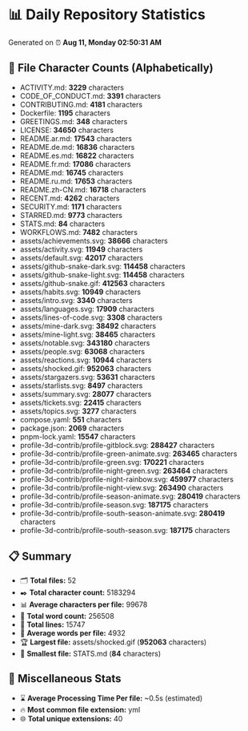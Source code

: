 # 📊 Daily Repository Statistics
Generated on ⏰ **Aug 11, Monday 02:50:31 AM**

## 📂 File Character Counts (Alphabetically)
- ACTIVITY.md: **3229** characters
- CODE_OF_CONDUCT.md: **3391** characters
- CONTRIBUTING.md: **4181** characters
- Dockerfile: **1195** characters
- GREETINGS.md: **348** characters
- LICENSE: **34650** characters
- README.ar.md: **17543** characters
- README.de.md: **16836** characters
- README.es.md: **16822** characters
- README.fr.md: **17086** characters
- README.md: **16745** characters
- README.ru.md: **17653** characters
- README.zh-CN.md: **16718** characters
- RECENT.md: **4262** characters
- SECURITY.md: **1171** characters
- STARRED.md: **9773** characters
- STATS.md: **84** characters
- WORKFLOWS.md: **7482** characters
- assets/achievements.svg: **38666** characters
- assets/activity.svg: **11949** characters
- assets/default.svg: **42017** characters
- assets/github-snake-dark.svg: **114458** characters
- assets/github-snake-light.svg: **114458** characters
- assets/github-snake.gif: **412563** characters
- assets/habits.svg: **10949** characters
- assets/intro.svg: **3340** characters
- assets/languages.svg: **17909** characters
- assets/lines-of-code.svg: **3308** characters
- assets/mine-dark.svg: **38492** characters
- assets/mine-light.svg: **38465** characters
- assets/notable.svg: **343180** characters
- assets/people.svg: **63068** characters
- assets/reactions.svg: **10944** characters
- assets/shocked.gif: **952063** characters
- assets/stargazers.svg: **53631** characters
- assets/starlists.svg: **8497** characters
- assets/summary.svg: **28077** characters
- assets/tickets.svg: **22415** characters
- assets/topics.svg: **3277** characters
- compose.yaml: **551** characters
- package.json: **2069** characters
- pnpm-lock.yaml: **15547** characters
- profile-3d-contrib/profile-gitblock.svg: **288427** characters
- profile-3d-contrib/profile-green-animate.svg: **263465** characters
- profile-3d-contrib/profile-green.svg: **170221** characters
- profile-3d-contrib/profile-night-green.svg: **263464** characters
- profile-3d-contrib/profile-night-rainbow.svg: **459977** characters
- profile-3d-contrib/profile-night-view.svg: **263490** characters
- profile-3d-contrib/profile-season-animate.svg: **280419** characters
- profile-3d-contrib/profile-season.svg: **187175** characters
- profile-3d-contrib/profile-south-season-animate.svg: **280419** characters
- profile-3d-contrib/profile-south-season.svg: **187175** characters

## 📋 Summary
- 🗂️ **Total files:** 52
- ✒️ **Total character count:** 5183294
- 📊 **Average characters per file:** 99678
- 📝 **Total word count:** 256508
- 🧾 **Total lines:** 15747
- 📐 **Average words per file:** 4932
- 🏆 **Largest file:** assets/shocked.gif (**952063** characters)
- 🥉 **Smallest file:** STATS.md (**84** characters)

## 🌟 Miscellaneous Stats
- ⌛ **Average Processing Time Per file:** ~0.5s (estimated)
- 🔥 **Most common file extension:** yml
- 🌐 **Total unique extensions:** 40
